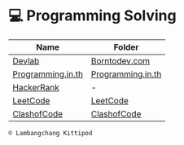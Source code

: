 # 💻 Programming Solving 

Name | Folder
----- | -----
[Devlab](https://www.borntodev.com/devlab/) | [Borntodev.com](https://github.com/lnwtxn/Programming-Solving/tree/master/Borntodev.com)
[Programming.in.th](https://beta.programming.in.th/) | [Programming.in.th](https://github.com/lnwtxn/Programming-Solving/tree/master/Programming.in.th)
[HackerRank](https://www.hackerrank.com/) | -
[LeetCode](https://leetcode.com/) | [LeetCode](https://github.com/lnwtxn/Programming-Solving/tree/master/LeetCode)
[ClashofCode](https://www.codingame.com/clashofcode) | [ClashofCode](https://github.com/lnwtxn/Programming-Solving/tree/master/ClashofCode)

`© Lambangchang Kittipod`